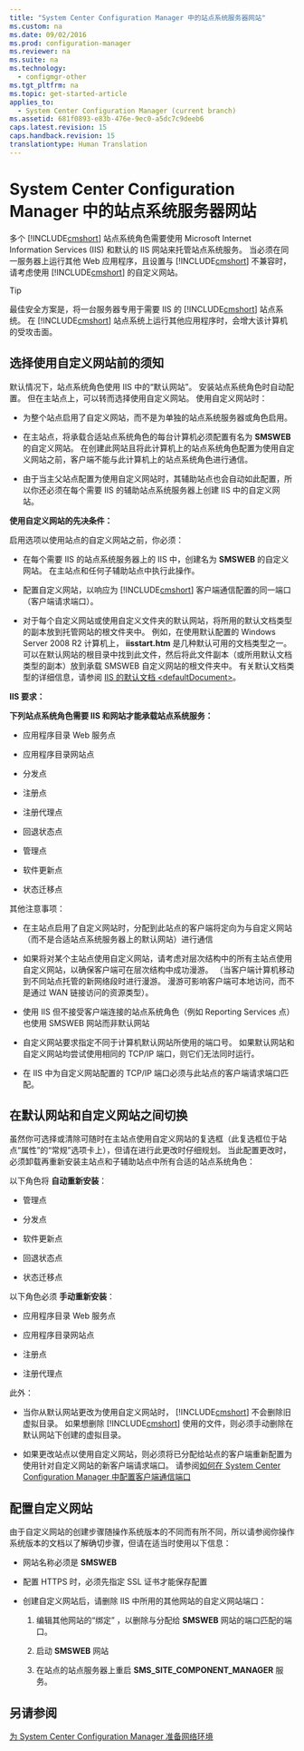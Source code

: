 ```yaml
---
title: "System Center Configuration Manager 中的站点系统服务器网站"
ms.custom: na
ms.date: 09/02/2016
ms.prod: configuration-manager
ms.reviewer: na
ms.suite: na
ms.technology: 
  - configmgr-other
ms.tgt_pltfrm: na
ms.topic: get-started-article
applies_to: 
  - System Center Configuration Manager (current branch)
ms.assetid: 681f0893-e83b-476e-9ec0-a5dc7c9deeb6
caps.latest.revision: 15
caps.handback.revision: 15
translationtype: Human Translation
---
```

# System Center Configuration Manager 中的站点系统服务器网站
多个 [!INCLUDE[cmshort](../LocTest/includes/cmshort_md.md)] 站点系统角色需要使用 Microsoft Internet Information Services (IIS) 和默认的 IIS 网站来托管站点系统服务。 当必须在同一服务器上运行其他 Web 应用程序，且设置与 [!INCLUDE[cmshort](../LocTest/includes/cmshort_md.md)] 不兼容时，请考虑使用 [!INCLUDE[cmshort](../LocTest/includes/cmshort_md.md)] 的自定义网站。  
  
> [!TIP]  
>  最佳安全方案是，将一台服务器专用于需要 IIS 的 [!INCLUDE[cmshort](../LocTest/includes/cmshort_md.md)] 站点系统。 在 [!INCLUDE[cmshort](../LocTest/includes/cmshort_md.md)] 站点系统上运行其他应用程序时，会增大该计算机的受攻击面。  
  


  
##  <a name="BKMK_What2Know"></a> 选择使用自定义网站前的须知  
 默认情况下，站点系统角色使用 IIS 中的“默认网站”。 安装站点系统角色时自动配置。 但在主站点上，可以转而选择使用自定义网站。 使用自定义网站时：  
  
-   为整个站点启用了自定义网站，而不是为单独的站点系统服务器或角色启用。  
  
-   在主站点，将承载合适站点系统角色的每台计算机必须配置有名为 **SMSWEB** 的自定义网站。 在创建此网站且将此计算机上的站点系统角色配置为使用自定义网站之前，客户端不能与此计算机上的站点系统角色进行通信。  
  
-   由于当主父站点配置为使用自定义网站时，其辅助站点也会自动如此配置，所以你还必须在每个需要 IIS 的辅助站点系统服务器上创建 IIS 中的自定义网站。  
  

  **使用自定义网站的先决条件：**  
  
 启用选项以使用站点的自定义网站之前，你必须：  
  
-   在每个需要 IIS 的站点系统服务器上的 IIS 中，创建名为 **SMSWEB** 的自定义网站。 在主站点和任何子辅助站点中执行此操作。  
  
-   配置自定义网站，以响应为 [!INCLUDE[cmshort](../LocTest/includes/cmshort_md.md)] 客户端通信配置的同一端口（客户端请求端口）。  
  
-   对于每个自定义网站或使用自定义文件夹的默认网站，将所用的默认文档类型的副本放到托管网站的根文件夹中。 例如，在使用默认配置的 Windows Server 2008 R2 计算机上， **iisstart.htm** 是几种默认可用的文档类型之一。 可以在默认网站的根目录中找到此文件，然后将此文件副本（或所用默认文档类型的副本）放到承载 SMSWEB 自定义网站的根文件夹中。 有关默认文档类型的详细信息，请参阅 [IIS 的默认文档 <defaultDocument\>](http://www.iis.net/configreference/system.webserver/defaultdocument)。  
  
 **IIS 要求：**
 
 **下列站点系统角色需要 IIS 和网站才能承载站点系统服务：**  
  
-   应用程序目录 Web 服务点  
  
-   应用程序目录网站点  
  
-   分发点  
  
-   注册点  
  
-   注册代理点  
  
-   回退状态点  
  
-   管理点  
  
-   软件更新点  
  
-   状态迁移点  
  
 其他注意事项：  
  
-   在主站点启用了自定义网站时，分配到此站点的客户端将定向为与自定义网站（而不是合适站点系统服务器上的默认网站）进行通信  
  
-   如果将对某个主站点使用自定义网站，请考虑对层次结构中的所有主站点使用自定义网站，以确保客户端可在层次结构中成功漫游。 （当客户端计算机移动到不同站点托管的新网络段时进行漫游。 漫游可影响客户端可本地访问，而不是通过 WAN 链接访问的资源类型）。  
  
-   使用 IIS 但不接受客户端连接的站点系统角色（例如 Reporting Services 点）也使用 SMSWEB 网站而非默认网站  
  
-   自定义网站要求指定不同于计算机默认网站所使用的端口号。 如果默认网站和自定义网站均尝试使用相同的 TCP/IP 端口，则它们无法同时运行。  
  
-   在 IIS 中为自定义网站配置的 TCP/IP 端口必须与此站点的客户端请求端口匹配。  
  
## 在默认网站和自定义网站之间切换  
 虽然你可选择或清除可随时在主站点使用自定义网站的复选框（此复选框位于站点“属性”的“常规”选项卡上），但请在进行此更改时仔细规划。 当此配置更改时，必须卸载再重新安装主站点和子辅助站点中所有合适的站点系统角色：  
  
 以下角色将 **自动重新安装**：  
  
-   管理点  
  
-   分发点  
  
-   软件更新点  
  
-   回退状态点  
  
-   状态迁移点  
  
 以下角色必须 **手动重新安装**：  
  
-   应用程序目录 Web 服务点  
  
-   应用程序目录网站点  
  
-   注册点  
  
-   注册代理点  
  
 此外：  
  
-   当你从默认网站更改为使用自定义网站时， [!INCLUDE[cmshort](../LocTest/includes/cmshort_md.md)] 不会删除旧虚拟目录。 如果想删除 [!INCLUDE[cmshort](../LocTest/includes/cmshort_md.md)] 使用的文件，则必须手动删除在默认网站下创建的虚拟目录。  
  
-   如果更改站点以使用自定义网站，则必须将已分配给站点的客户端重新配置为使用针对自定义网站的新客户端请求端口。 请参阅[如何在 System Center Configuration Manager 中配置客户端通信端口](../LocTest/How-to-configure-client-communication-ports-in-System-Center-Configuration-Manager.md)  
  
## 配置自定义网站  
 由于自定义网站的创建步骤随操作系统版本的不同而有所不同，所以请参阅你操作系统版本的文档以了解确切步骤，但请在适当时使用以下信息：  
  
-   网站名称必须是 **SMSWEB**  
  
-   配置 HTTPS 时，必须先指定 SSL 证书才能保存配置  
  
-   创建自定义网站后，请删除 IIS 中所用的其他网站的自定义网站端口：  
  
    1.  编辑其他网站的“绑定”  ，以删除与分配给 **SMSWEB** 网站的端口匹配的端口。  
  
    2.  启动 **SMSWEB** 网站  
  
    3.  在站点的站点服务器上重启 **SMS_SITE_COMPONENT_MANAGER** 服务。  
  
## 另请参阅  
 [为 System Center Configuration Manager 准备网络环境](../LocTest/Prepare-your-network-environment-for-System-Center-Configuration-Manager.md)